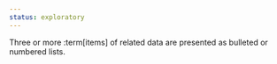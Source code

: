 ```yaml
---
status: exploratory
---
```


Three or more :term[items] of related data are presented as bulleted or numbered lists.
